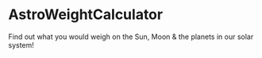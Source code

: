 # AstroWeightCalculator
Find out what you would weigh on the Sun, Moon &amp; the planets in our solar system!
